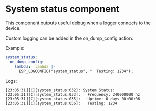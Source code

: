 # System status component

This component outputs useful debug when a logger connects to the device.

Custom logging can be added in the on_dump_config action.

Example:
```yaml
system_status:
  on_dump_config:
    lambda: !lambda |-
      ESP_LOGCONFIG("system_status", "  Testing: 1234");
```

Logs:
```
[23:05:31][C][system_status:032]: System Status:
[23:05:31][C][system_status:033]:   Frequency: 240000000 hz
[23:05:31][C][system_status:035]:   Uptime: 0 days 00:00:06
[23:05:31][C][system_status:056]:   Testing: 1234
```